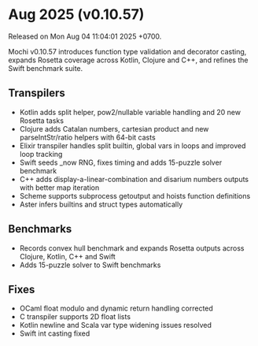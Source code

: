# Aug 2025 (v0.10.57)

Released on Mon Aug 04 11:04:01 2025 +0700.

Mochi v0.10.57 introduces function type validation and decorator casting, expands Rosetta coverage across Kotlin, Clojure and C++, and refines the Swift benchmark suite.

## Transpilers

- Kotlin adds split helper, pow2/nullable variable handling and 20 new Rosetta tasks
- Clojure adds Catalan numbers, cartesian product and new parseIntStr/ratio helpers with 64-bit casts
- Elixir transpiler handles split builtin, global vars in loops and improved loop tracking
- Swift seeds _now RNG, fixes timing and adds 15-puzzle solver benchmark
- C++ adds display-a-linear-combination and disarium numbers outputs with better map iteration
- Scheme supports subprocess getoutput and hoists function definitions
- Aster infers builtins and struct types automatically

## Benchmarks

- Records convex hull benchmark and expands Rosetta outputs across Clojure, Kotlin, C++ and Swift
- Adds 15-puzzle solver to Swift benchmarks

## Fixes

- OCaml float modulo and dynamic return handling corrected
- C transpiler supports 2D float lists
- Kotlin newline and Scala var type widening issues resolved
- Swift int casting fixed
